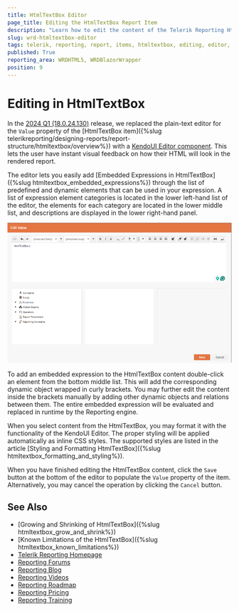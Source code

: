 ```yaml
---
title: HtmlTextBox Editor
page_title: Editing the HtmlTextBox Report Item
description: "Learn how to edit the content of the Telerik Reporting HtmlTextBox report item in the Web Report Designer."
slug: wrd-htmltextbox-editor
tags: telerik, reporting, report, items, htmltextbox, editing, editor, web report designer
published: True
reporting_area: WRDHTML5, WRDBlazorWrapper
position: 9
---
```


# Editing in HtmlTextBox

In the [2024 Q1 (18.0.24.130)](https://www.telerik.com/support/whats-new/reporting/release-history/progress-telerik-reporting-2024-q1-18-0-24-130) release, we replaced the plain-text editor for the `Value` property of the [HtmlTextBox item]({%slug telerikreporting/designing-reports/report-structure/htmltextbox/overview%}) with a [KendoUI Editor component](https://docs.telerik.com/kendo-ui/controls/editor/get-started). This lets the user have instant visual feedback on how their HTML will look in the rendered report.

The editor lets you easily add [Embedded Expressions in HtmlTextBox]({%slug htmltextbox_embedded_expressions%}) through the list of predefined and dynamic elements that can be used in your expression. A list of expression element categories is located in the lower left-hand list of the editor, the elements for each category are located in the lower middle list, and descriptions are displayed in the lower right-hand panel.

![Look at the HtmlTextBox editor of the Web Report Designer.](images/wrd-htmltextbox-editor-screenshot.png)

To add an embedded expression to the HtmlTextBox content double-click an element from the bottom middle list. This will add the corresponding dynamic object wrapped in curly brackets. You may further edit the content inside the brackets manually by adding other dynamic objects and relations between them. The entire embedded expression will be evaluated and replaced in runtime by the Reporting engine.

When you select content from the HtmlTextBox, you may format it with the functionality of the KendoUI Editor. The proper styling will be applied automatically as inline CSS styles. The supported styles are listed in the article [Styling and Formatting HtmlTextBox]({%slug htmltextbox_formatting_and_styling%}).

When you have finished editing the HtmlTextBox content, click the `Save` button at the bottom of the editor to populate the `Value` property of the item. Alternatively, you may cancel the operation by clicking the `Cancel` button.

## See Also

* [Growing and Shrinking of HtmlTextBox]({%slug htmltextbox_grow_and_shrink%})
* [Known Limitations of the HtmlTextBox]({%slug htmltextbox_known_limitations%})
* [Telerik Reporting Homepage](https://www.telerik.com/products/reporting)
* [Reporting Forums](https://www.telerik.com/forums/reporting)
* [Reporting Blog](https://www.telerik.com/blogs/tag/reporting)
* [Reporting Videos](https://www.telerik.com/videos/reporting)
* [Reporting Roadmap](https://www.telerik.com/support/whats-new/reporting/roadmap)
* [Reporting Pricing](https://www.telerik.com/purchase/individual/reporting)
* [Reporting Training](https://learn.telerik.com/learn/course/external/view/elearning/19/reporting-report-server-training)
